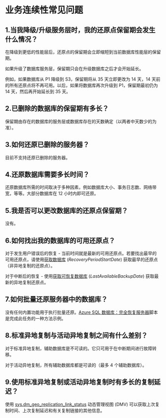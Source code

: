 ﻿<properties 
   pageTitle="SQL 数据库业务连续性常见问题" 
   description="客户所提出的，有关 Azure SQL 数据库中用于实现业务连续性和灾难恢复的内置功能和可选功能的常见问题与解答。" 
   services="sql-database" 
   documentationCenter="" 
   authors="elfisher" 
   manager="jeffreyg" 
   editor="monicar"/>

<tags
   ms.service="sql-database"
   ms.date="02/09/2016"
   wacn.date="02/19/2016"/>

# 业务连续性常见问题

## 1\.当我降级/升级服务层时，我的还原点保留期会发生什么情况？
在降级到更低的性能层后，还原点的保留期会立即缩短到当前数据库性能层的保留期。

如果升级了数据库服务层，保留期只会在升级数据库之后才会开始延长。

例如，如果数据库从 P1 降级到 S3，保留期将从 35 天立即更改为 14 天，14 天前的所有还原点将不再可用。以后，如果将数据库再次升级到 P1，保留期最初仍为 14 天，然后再开始延长到 35 天。

## 2\.已删除的数据库的保留期有多长？ 
保留期由存在的数据库的服务层或数据库存在的天数确定（以两者中天数少的为准）。

## 3\.如何还原已删除的服务器？

目前不支持还原已删除的服务器。

## 4\.还原数据库需要多长时间？

还原数据库所需的时间取决于多种因素，例如数据库大小、事务日志数、网络带宽，等等。大部分数据库在 12 小时内即可还原。

## 5\.我是否可以更改数据库的还原点保留期？

没有。

## 6\.如何找出我的数据库的可用还原点？

对于发生用户错误后的恢复 - 当前时间就是最新的可用还原点。若要找出最早的可用还原点，请使用[获取数据库](https://msdn.microsoft.com/zh-cn/library/dn505708.aspx) (*RecoveryPeriodStartDate*) 获取最早的还原点（非异地复制的还原点）。

对于中断后的恢复 - 使用[获取可恢复数据库](https://msdn.microsoft.com/zh-cn/library/dn800985.aspx) (*LastAvailableBackupDate*) 获取最新的异地复制还原点。

## 7\.如何批量还原服务器中的数据库？

没有任何内置功能用于执行批量还原。[Azure SQL 数据库：完全恢复服务器](https://gallery.technet.microsoft.com/Azure-SQL-Database-Full-82941666)脚本是完成此任务的一种方法示例。

## 8\.标准异地复制与活动异地复制之间有什么差别？

对于标准异地复制，辅助数据库是不可读的。它只可用于在中断期间进行故障转移。

对于活动异地复制，所有辅助数据库都是可读的（最多 4 个辅助数据库）。

## 9\.使用标准异地复制或活动异地复制时有多长的复制延迟？

使用 [sys.dm\_geo\_replication\_link\_status](https://msdnstage.redmond.corp.microsoft.com/library/mt575504.aspx) 动态管理视图 (DMV) 可以获取上次复制时间、上次复制延迟和有关复制链接的其他信息。

<!---HONumber=Mooncake_1207_2015-->